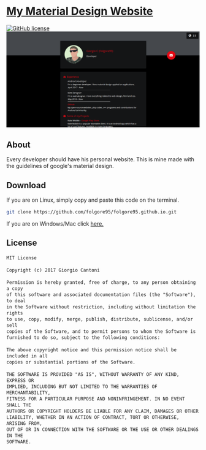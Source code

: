 # [My Material Design Website](https://folgore95.github.io)
[![GitHub license](https://img.shields.io/github/license/mashape/apistatus.svg)](https://github.com/folgore95/folgore95.github.io/blob/master/LICENSE)
<img src="https://github.com/folgore95/media/blob/master/materialwebsite.png"/>

## About
Every developer should have his personal website. This is mine made with the guidelines of google's material design.

## Download
If you are on Linux, simply copy and paste this code on the terminal.

```bash
git clone https://github.com/folgore95/folgore95.github.io.git
```

If you are on Windows/Mac click <a href="https://github.com/folgore95/folgore95.github.io/archive/master.zip">here.</a>

## License

    MIT License

    Copyright (c) 2017 Giorgio Cantoni

    Permission is hereby granted, free of charge, to any person obtaining a copy
    of this software and associated documentation files (the "Software"), to deal
    in the Software without restriction, including without limitation the rights
    to use, copy, modify, merge, publish, distribute, sublicense, and/or sell
    copies of the Software, and to permit persons to whom the Software is
    furnished to do so, subject to the following conditions:

    The above copyright notice and this permission notice shall be included in all
    copies or substantial portions of the Software.

    THE SOFTWARE IS PROVIDED "AS IS", WITHOUT WARRANTY OF ANY KIND, EXPRESS OR
    IMPLIED, INCLUDING BUT NOT LIMITED TO THE WARRANTIES OF MERCHANTABILITY,
    FITNESS FOR A PARTICULAR PURPOSE AND NONINFRINGEMENT. IN NO EVENT SHALL THE
    AUTHORS OR COPYRIGHT HOLDERS BE LIABLE FOR ANY CLAIM, DAMAGES OR OTHER
    LIABILITY, WHETHER IN AN ACTION OF CONTRACT, TORT OR OTHERWISE, ARISING FROM,
    OUT OF OR IN CONNECTION WITH THE SOFTWARE OR THE USE OR OTHER DEALINGS IN THE
    SOFTWARE.

